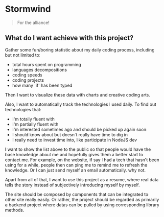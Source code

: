 # Stormwind

> For the alliance!

## What do I want achieve with this project?

Gather some fun/boring statistic about my daily coding process, including
but not limited to:

* total hours spent on programming
* languages decompositions
* coding speeds
* coding projects
* how many 'if' has been typed

Then I want to visualize these data with charts and creative coding
arts.

Also, I want to automatically track the technologies I used daily. To
find out technologies that:

* I'm totally fluent with
* I'm partially fluent with
* I'm interested sometimes ago and should be picked up again soon
* I should know about but doesn't really have time to dig in
* I really need to invest time into, like participate in NodeJS dev

I want to show the list above to the public so that people would have
the base knowledge about me and hopefully gives them a better start to
contact me. For example, on the website, if say I had a tech that hasn't
been using for a while, people then can ping me to remind me to refresh
the knowledge. Or I can just send myself an email automatically. why
not.

Apart from all of that, I want to use this project as a resume, where
real data tells the story instead of subjectively introducing myself by
myself.

The site should be composed by components that can be integrated to
other site really easily. Or rather, the project should be regarded as
primarily a backend project where datas can be pulled by using
corresponding library methods. 
